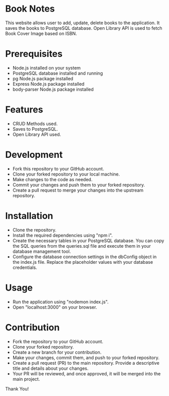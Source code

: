 # Book Notes
This website allows user to add, update, delete books to the application. It saves the books to PostgreSQL database. Open Library API is used to fetch Book Cover Image based on ISBN.


# Prerequisites
* Node.js installed on your system
* PostgreSQL database installed and running
* pg Node.js package installed
* Express Node.js package installed
* body-parser Node.js package installed

# Features
* CRUD Methods used.
* Saves to PostgreSQL.
* Open Library API used.

# Development
* Fork this repository to your GitHub account.
* Clone your forked repository to your local machine.
* Make changes to the code as needed.
* Commit your changes and push them to your forked repository.
* Create a pull request to merge your changes into the upstream repository.

# Installation
* Clone the repository.
* Install the required dependencies using "npm i".
* Create the necessary tables in your PostgreSQL database. You can copy the SQL queries from the queries.sql file and execute them in your database management tool.
* Configure the database connection settings in the dbConfig object in the index.js file. Replace the placeholder values with your database credentials.

# Usage
* Run the application using "nodemon index.js".
* Open "localhost:3000" on your browser.

# Contribution
* Fork the repository to your GitHub account.
* Clone your forked repository.
* Create a new branch for your contribution.
* Make your changes, commit them, and push to your forked repository.
* Create a pull request (PR) to the main repository. Provide a descriptive title and details about your changes.
* Your PR will be reviewed, and once approved, it will be merged into the main project.

Thank You!
